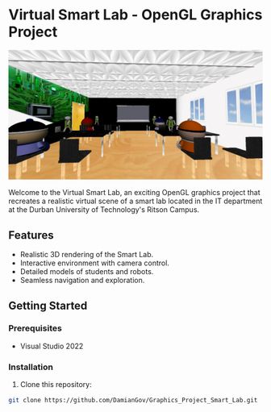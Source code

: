 # Virtual Smart Lab - OpenGL Graphics Project

![Virtual Scene](VirtualScene.png)

Welcome to the Virtual Smart Lab, an exciting OpenGL graphics project that recreates a realistic virtual scene of a smart lab located in the IT department at the Durban University of Technology's Ritson Campus.

## Features

- Realistic 3D rendering of the Smart Lab.
- Interactive environment with camera control.
- Detailed models of students and robots.
- Seamless navigation and exploration.

## Getting Started

### Prerequisites

- Visual Studio 2022

### Installation

1. Clone this repository:

```bash
git clone https://github.com/DamianGov/Graphics_Project_Smart_Lab.git
